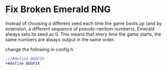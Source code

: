 # Fix Broken Emerald RNG
Instead of choosing a different seed each time the game boots up (and by extension, a different sequence of 
pseudo-random numbers), Emerald always sets its seed as 0. This means that every time the game starts, the same numbers 
are always output in the same order.

change the following in config.h
```diff
-//#define BUGFIX
+#define BUGFIX
```